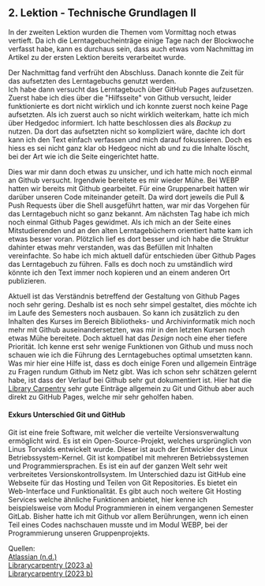 ## 2. Lektion - Technische Grundlagen II

In der zweiten Lektion wurden die Themen vom Vormittag noch etwas vertieft. Da ich die Lerntagebucheinträge einige Tage nach der Blockwoche verfasst habe, kann es durchaus sein, dass auch etwas vom Nachmittag im Artikel zu der ersten Lektion bereits verarbeitet wurde.

Der Nachmittag fand verfrüht den Abschluss. Danach konnte die Zeit für das aufsetzten des Lerntagebuchs genutzt werden.  
Ich habe dann versucht das Lerntagebuch über GitHub Pages aufzusetzen. Zuerst habe ich dies über die "Hilfsseite" von Github versucht, leider funktionierte es dort nicht wirklich und ich konnte zuerst noch keine Page aufsetzten. Als ich zuerst auch so nicht wirklich weiterkam, hatte ich mich über Hedgedoc informiert. Ich hatte beschlossen dies als _Backup_ zu nutzen. Da dort das aufsetzten nicht so kompliziert wäre, dachte ich dort kann ich den Text einfach verfassen und mich darauf fokussieren. Doch es hiess es sei nicht ganz klar ob Hedgeoc nicht ab und zu die Inhalte löscht, bei der Art wie ich die Seite eingerichtet hatte. 

Dies war mir dann doch etwas zu unsicher, und ich hatte mich noch einmal an Github versucht. Irgendwie bereitete es mir wieder Mühe. Bei WEBP hatten wir bereits mit Github gearbeitet. Für eine Gruppenarbeit hatten wir darüber unseren Code miteinander geteilt. Da wird dort jeweils die Pull & Push Requests über die Shell ausgeführt hatten, war mir das Vorgehen für das Lerntagebuch nicht so ganz bekannt.
Am nächsten Tag habe ich mich noch einmal Github Pages gewidmet. Als ich mich an der Seite eines Mitstudierenden und an den alten Lerntagebüchern orientiert hatte kam ich etwas besser voran. Plötzlich lief es dort besser und ich habe die Struktur dahinter etwas mehr verstanden, was das Befüllen mit Inhalten vereinfachte. So habe ich mich aktuell dafür entschieden über Github Pages das Lerntagebuch zu führen. Falls es doch noch zu umständlich wird könnte ich den Text immer noch kopieren und an einem anderen Ort publizieren.  

Aktuell ist das Verständnis betreffend der Gestaltung von Github Pages noch sehr gering. Deshalb ist es noch sehr simpel gestaltet, dies möchte ich im Laufe des Semesters noch ausbauen. So kann ich zusätzlich zu den Inhalten des Kurses im Bereich Bibliotheks- und Archivinformatik mich noch mehr mit Github auseinandersetzten, was mir in den letzten Kursen noch etwas Mühe bereitete. Doch aktuell hat das _Design_ noch eine eher tiefere Priorität. Ich kenne erst sehr wenige Funktionen von Github und muss noch schauen wie ich die Führung des Lerntagebuches optimal umsetzten kann. Was mir hier eine Hilfe ist, dass es doch einige Foren und allgemein Einträge zu Fragen rundum Github im Netz gibt. Was ich schon sehr schätzen gelernt habe, ist dass der Verlauf bei Github sehr gut dokumentiert ist. Hier hat die [Library Carpentry]( https://librarycarpentry.org/lc-git/05-github-pages.html)  sehr gute Einträge allgemein zu Git und Github aber auch direkt zu GitHub Pages, welche mir sehr geholfen haben. 

#### Exkurs Unterschied Git und GitHub

Git ist eine freie Software, mit welcher die verteilte Versionsverwaltung ermöglicht wird. Es ist ein Open-Source-Projekt, welches ursprünglich von Linus Torvalds entwickelt wurde. Dieser ist auch der Entwickler des Linux Betriebssystem-Kernel. Git ist kompatibel mit mehreren Betriebssystemen und Programmiersprachen. Es ist ein auf der ganzen Welt sehr weit verbreitetes Versionskontrollsystem. 
Im Unterschied dazu ist GitHub eine Webseite für das Hosting und Teilen von Git Repositories. Es bietet ein Web-Interface und Funktionalität. Es gibt auch noch weitere Git Hosting Services welche ähnliche Funktionen anbietet, hier kenne ich beispielsweise vom Modul Programmieren in einem vergangenen Semester GitLab. Bisher hatte ich mit Github vor allem Berührungen, wenn ich einen Teil eines Codes nachschauen musste und im Modul WEBP, bei der Programmierung unseren Gruppenprojekts.

Quellen:  
[Atlassian (n.d.)](https://www.atlassian.com/de/git/tutorials/what-is-git)  
[Librarycarpentry (2023 a)](https://librarycarpentry.org/lc-git/01-what-is-git.html)  
[Librarycarpentry (2023 b)](https://librarycarpentry.org/lc-git/05-github-pages.html) 
